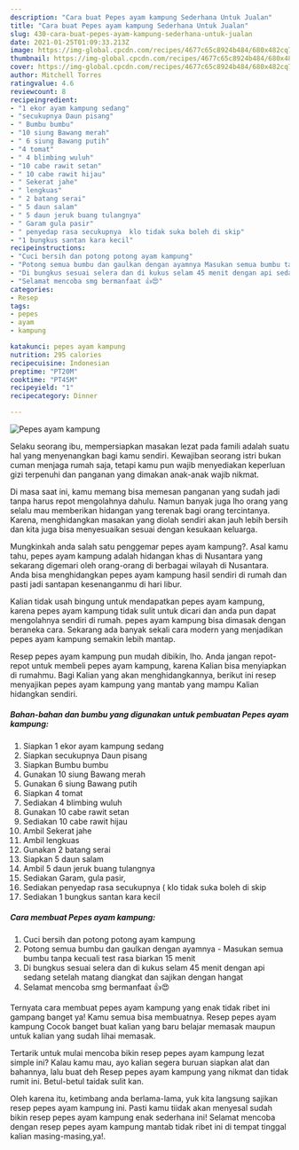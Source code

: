 ```yaml
---
description: "Cara buat Pepes ayam kampung Sederhana Untuk Jualan"
title: "Cara buat Pepes ayam kampung Sederhana Untuk Jualan"
slug: 430-cara-buat-pepes-ayam-kampung-sederhana-untuk-jualan
date: 2021-01-25T01:09:33.213Z
image: https://img-global.cpcdn.com/recipes/4677c65c8924b484/680x482cq70/pepes-ayam-kampung-foto-resep-utama.jpg
thumbnail: https://img-global.cpcdn.com/recipes/4677c65c8924b484/680x482cq70/pepes-ayam-kampung-foto-resep-utama.jpg
cover: https://img-global.cpcdn.com/recipes/4677c65c8924b484/680x482cq70/pepes-ayam-kampung-foto-resep-utama.jpg
author: Mitchell Torres
ratingvalue: 4.6
reviewcount: 8
recipeingredient:
- "1 ekor ayam kampung sedang"
- "secukupnya Daun pisang"
- " Bumbu bumbu"
- "10 siung Bawang merah"
- " 6 siung Bawang putih"
- "4 tomat"
- " 4 blimbing wuluh"
- "10 cabe rawit setan"
- " 10 cabe rawit hijau"
- " Sekerat jahe"
- " lengkuas"
- " 2 batang serai"
- " 5 daun salam"
- " 5 daun jeruk buang tulangnya"
- " Garam gula pasir"
- " penyedap rasa secukupnya  klo tidak suka boleh di skip"
- "1 bungkus santan kara kecil"
recipeinstructions:
- "Cuci bersih dan potong potong ayam kampung"
- "Potong semua bumbu dan gaulkan dengan ayamnya Masukan semua bumbu tanpa kecuali test rasa biarkan 15 menit"
- "Di bungkus sesuai selera dan di kukus selam 45 menit dengan api sedang setelah matang diangkat dan sajikan dengan hangat"
- "Selamat mencoba smg bermanfaat 👍😍"
categories:
- Resep
tags:
- pepes
- ayam
- kampung

katakunci: pepes ayam kampung 
nutrition: 295 calories
recipecuisine: Indonesian
preptime: "PT20M"
cooktime: "PT45M"
recipeyield: "1"
recipecategory: Dinner

---
```



![Pepes ayam kampung](https://img-global.cpcdn.com/recipes/4677c65c8924b484/680x482cq70/pepes-ayam-kampung-foto-resep-utama.jpg)

Selaku seorang ibu, mempersiapkan masakan lezat pada famili adalah suatu hal yang menyenangkan bagi kamu sendiri. Kewajiban seorang istri bukan cuman menjaga rumah saja, tetapi kamu pun wajib menyediakan keperluan gizi terpenuhi dan panganan yang dimakan anak-anak wajib nikmat.

Di masa  saat ini, kamu memang bisa memesan panganan yang sudah jadi tanpa harus repot mengolahnya dahulu. Namun banyak juga lho orang yang selalu mau memberikan hidangan yang terenak bagi orang tercintanya. Karena, menghidangkan masakan yang diolah sendiri akan jauh lebih bersih dan kita juga bisa menyesuaikan sesuai dengan kesukaan keluarga. 



Mungkinkah anda salah satu penggemar pepes ayam kampung?. Asal kamu tahu, pepes ayam kampung adalah hidangan khas di Nusantara yang sekarang digemari oleh orang-orang di berbagai wilayah di Nusantara. Anda bisa menghidangkan pepes ayam kampung hasil sendiri di rumah dan pasti jadi santapan kesenanganmu di hari libur.

Kalian tidak usah bingung untuk mendapatkan pepes ayam kampung, karena pepes ayam kampung tidak sulit untuk dicari dan anda pun dapat mengolahnya sendiri di rumah. pepes ayam kampung bisa dimasak dengan beraneka cara. Sekarang ada banyak sekali cara modern yang menjadikan pepes ayam kampung semakin lebih mantap.

Resep pepes ayam kampung pun mudah dibikin, lho. Anda jangan repot-repot untuk membeli pepes ayam kampung, karena Kalian bisa menyiapkan di rumahmu. Bagi Kalian yang akan menghidangkannya, berikut ini resep menyajikan pepes ayam kampung yang mantab yang mampu Kalian hidangkan sendiri.

<!--inarticleads1-->

##### Bahan-bahan dan bumbu yang digunakan untuk pembuatan Pepes ayam kampung:

1. Siapkan 1 ekor ayam kampung sedang
1. Siapkan secukupnya Daun pisang
1. Siapkan  Bumbu bumbu
1. Gunakan 10 siung Bawang merah
1. Gunakan  6 siung Bawang putih
1. Siapkan 4 tomat
1. Sediakan  4 blimbing wuluh
1. Gunakan 10 cabe rawit setan
1. Sediakan  10 cabe rawit hijau
1. Ambil  Sekerat jahe
1. Ambil  lengkuas
1. Gunakan  2 batang serai
1. Siapkan  5 daun salam
1. Ambil  5 daun jeruk buang tulangnya
1. Sediakan  Garam, gula pasir,
1. Sediakan  penyedap rasa secukupnya ( klo tidak suka boleh di skip
1. Sediakan 1 bungkus santan kara kecil




<!--inarticleads2-->

##### Cara membuat Pepes ayam kampung:

1. Cuci bersih dan potong potong ayam kampung
1. Potong semua bumbu dan gaulkan dengan ayamnya - Masukan semua bumbu tanpa kecuali test rasa biarkan 15 menit
1. Di bungkus sesuai selera dan di kukus selam 45 menit dengan api sedang setelah matang diangkat dan sajikan dengan hangat
1. Selamat mencoba smg bermanfaat 👍😍




Ternyata cara membuat pepes ayam kampung yang enak tidak ribet ini gampang banget ya! Kamu semua bisa membuatnya. Resep pepes ayam kampung Cocok banget buat kalian yang baru belajar memasak maupun untuk kalian yang sudah lihai memasak.

Tertarik untuk mulai mencoba bikin resep pepes ayam kampung lezat simple ini? Kalau kamu mau, ayo kalian segera buruan siapkan alat dan bahannya, lalu buat deh Resep pepes ayam kampung yang nikmat dan tidak rumit ini. Betul-betul taidak sulit kan. 

Oleh karena itu, ketimbang anda berlama-lama, yuk kita langsung sajikan resep pepes ayam kampung ini. Pasti kamu tiidak akan menyesal sudah bikin resep pepes ayam kampung enak sederhana ini! Selamat mencoba dengan resep pepes ayam kampung mantab tidak ribet ini di tempat tinggal kalian masing-masing,ya!.

